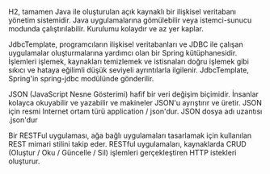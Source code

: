 H2, tamamen Java ile oluşturulan açık kaynaklı bir ilişkisel veritabanı yönetim sistemidir. Java uygulamalarına gömülebilir veya istemci-sunucu modunda çalıştırılabilir. Kurulumu kolaydır ve az yer kaplar.

JdbcTemplate, programcıların ilişkisel veritabanları ve JDBC ile çalışan uygulamalar oluşturmalarına yardımcı olan bir Spring kütüphanesidir. İşlemleri işlemek, kaynakları temizlemek ve istisnaları doğru işlemek gibi sıkıcı ve hataya eğilimli düşük seviyeli ayrıntılarla ilgilenir. JdbcTemplate, Spring'in spring-jdbc modülünde gönderilir.

JSON (JavaScript Nesne Gösterimi) hafif bir veri değişim biçimidir. İnsanlar kolayca okuyabilir ve yazabilir ve makineler JSON'u ayrıştırır ve üretir. JSON için resmi Internet ortam türü application / json'dur. JSON dosya adı uzantısı .json'dur

Bir RESTFul uygulaması, ağa bağlı uygulamaları tasarlamak için kullanılan REST mimari stilini takip eder. RESTful uygulamaları, kaynaklarda CRUD (Oluştur / Oku / Güncelle / Sil) işlemleri gerçekleştiren HTTP istekleri oluşturur.
